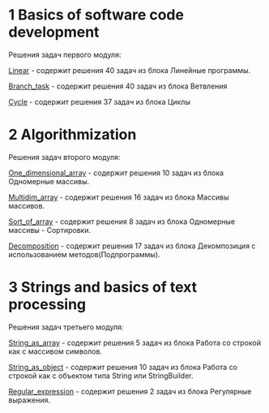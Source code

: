 # 1 Basics of software code development 
Решения задач первого модуля:

<a href="https://github.com/IrynaValovich/Java_Intro_Online/tree/master/1_Basics_of_software_code_development/src/by/htp/basic_of_software_1/linear">Linear</a> - содержит решения 40 задач из блока Линейные программы.

<a href="https://github.com/IrynaValovich/Java_Intro_Online/tree/master/1_Basics_of_software_code_development/src/by/htp/basic_of_software_1/branch_task">Branch_task</a> - содержит решения 40 задач из блока Ветвления

<a href="https://github.com/IrynaValovich/Java_Intro_Online/tree/master/1_Basics_of_software_code_development/src/by/htp/basic_of_software_1/cycle">Cycle</a> - содержит решения 37 задач из блока Циклы

# 2 Algorithmization 
Решения задач второго модуля:

<a href="https://github.com/IrynaValovich/Java_Intro_Online/tree/master/2_Algorithmization/src/by/htp/algorithmization_2/one_dimensional_array">One_dimensional_array</a> - содержит решения 10 задач из блока Одномерные массивы.

<a href="https://github.com/IrynaValovich/Java_Intro_Online/tree/master/2_Algorithmization/src/by/htp/algorithmization_2/multidim_array">Multidim_array</a> - содержит решения 16 задач из блока Массивы массивов.

<a href="https://github.com/IrynaValovich/Java_Intro_Online/tree/master/2_Algorithmization/src/by/htp/algorithmization_2/sort_of_array">Sort_of_array</a> - содержит решения 8 задач из блока Одномерные массивы - Сортировки.

<a href="https://github.com/IrynaValovich/Java_Intro_Online/tree/master/2_Algorithmization/src/by/htp/algorithmization_2/decomposition">Decomposition</a> - содержит решения 17 задач из блока Декомпозиция с использованием методов(Подпрограммы).

# 3 Strings and basics of text processing 
Решения задач третьего модуля:

<a href="https://github.com/IrynaValovich/Java_Intro_Online/tree/master/3_Strings_and_basics_of_text_processing/src/by/htp/string_and_basic_of_text_3/string_as_array">String_as_array</a> - содержит решения 5 задач из блока Работа со строкой как с массивом символов.

<a href="https://github.com/IrynaValovich/Java_Intro_Online/tree/master/3_Strings_and_basics_of_text_processing/src/by/htp/string_and_basic_of_text_3/string_as_object">String_as_object</a> - содержит решения 10 задач из блока Работа со строкой как с объектом типа String или StringBuilder.

<a href="https://github.com/IrynaValovich/Java_Intro_Online/tree/master/3_Strings_and_basics_of_text_processing/src/by/htp/string_and_basic_of_text_3/regular_expression">Regular_expression</a> - содержит решения 2 задач из блока Регулярные выражения.
